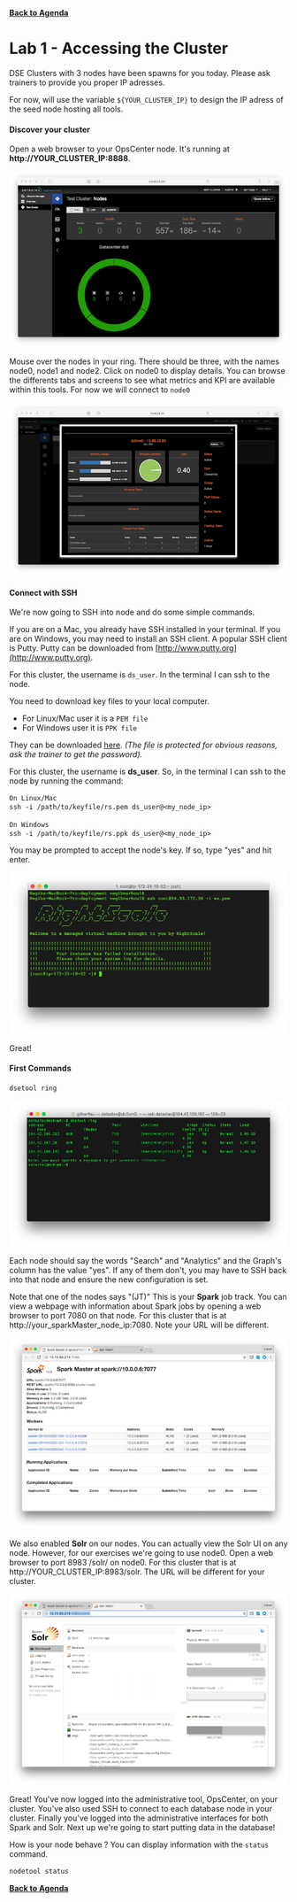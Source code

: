   **[Back to Agenda](./../../README.md)**

# Lab 1 - Accessing the Cluster

DSE Clusters with 3 nodes have been spawns for you today. Please ask trainers to provide you proper IP adresses. 

For now, will use the variable `${YOUR_CLUSTER_IP}` to design the IP adress of the seed node hosting all tools.

#### Discover your cluster

Open a web browser to your OpsCenter node. It's running at **http://YOUR_CLUSTER_IP:8888**.   

![](./img/lab1-1opsc.png)

Mouse over the nodes in your ring. There should be three, with the names node0, node1 and node2. Click on node0 to display details. You can browse the
differents tabs and screens to see what metrics and KPI are available within this tools. For now we will connect to `node0`

![](./img/lab1-2opsc.png)

#### Connect with SSH

We're now going to SSH into node and do some simple commands.

If you are on a Mac, you already have SSH installed in your terminal. If you are on Windows, you may need to install an SSH client. A popular SSH client is Putty. Putty can be downloaded from [http://www.putty.org](http://www.putty.org).

For this cluster, the username is `ds_user`. In the terminal I can ssh to the node.

You need to download key files to your local computer.   
- For Linux/Mac user it is a `PEM file`   
- For Windows user it is `PPK file` 

They can be downloaded [here](https://1fichier.com/?7jtu78cezullbzu9r31r). *(The file is protected for obvious reasons, ask the trainer to get the password).*

For this cluster, the username is **ds_user**. So, in the terminal I can ssh to the node by running the command:

```
On Linux/Mac
ssh -i /path/to/keyfile/rs.pem ds_user@<my_node_ip> 

On Windows
ssh -i /path/to/keyfile/rs.ppk ds_user@<my_node_ip> 

```

You may be prompted to accept the node's key. If so, type "yes" and hit enter.

![](./img/lab1-3sshlogin.png)

Great!

#### First Commands

```bash
dsetool ring
```

![](./img/lab1-4dsetoolstatus.png)

Each node should say the words "Search" and "Analytics" and the Graph's column has the value "yes". If any of them don't, you may have to SSH back into that node and ensure the new configuration is set.

Note that one of the nodes says "(JT)" This is your **Spark** job track. You can view a webpage with information about Spark jobs by opening a web browser to port 7080 on that node. For this cluster that is at http://your_sparkMaster_node_ip:7080. Note your URL will be different.

![](./img/lab1-5sparkjt.png)

We also enabled **Solr** on our nodes. You can actually view the Solr UI on any node. However, for our exercises we're going to use node0.  Open a web browser to port 8983 /solr/ on node0. For this cluster that is at http://YOUR_CLUSTER_IP:8983/solr. The URL will be different for your cluster.

![](./img/lab1-6solrui.png)

Great! You've now logged into the administrative tool, OpsCenter, on your cluster. You've also used SSH to connect to each database node in your cluster. Finally you've logged into the administrative interfaces for both Spark and Solr. Next up we're going to start putting data in the database!

How is your node behave ? You can display information with the `status` command.

```bash
nodetool status
```

  **[Back to Agenda](./../../README.md)**
